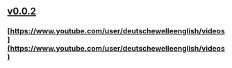 ## [v0.0.2](https://github.com/littleflute/DWNews/edit/master/README.md)
### [https://www.youtube.com/user/deutschewelleenglish/videos](https://www.youtube.com/user/deutschewelleenglish/videos)
